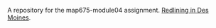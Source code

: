 A repository for the map675-module04 assignment.
[Redlining in Des Moines](https://jebowe3.github.io/map675-module04/).
